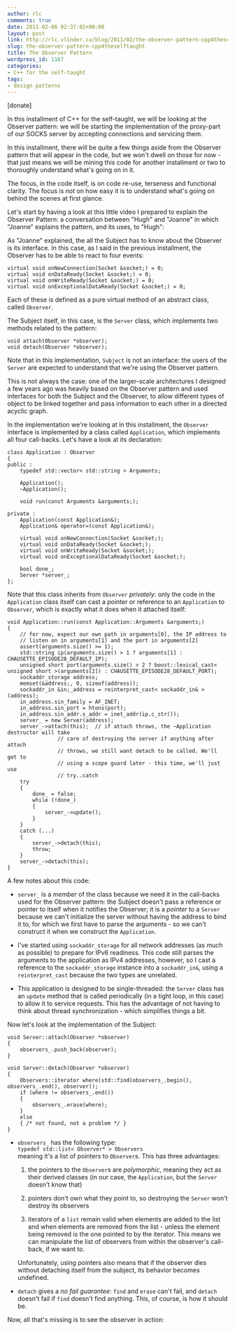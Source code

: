 ```yaml
---
author: rlc
comments: true
date: 2011-02-06 02:37:02+00:00
layout: post
link: http://rlc.vlinder.ca/blog/2011/02/the-observer-pattern-cpp4theselftaught/
slug: the-observer-pattern-cpp4theselftaught
title: The Observer Pattern
wordpress_id: 1167
categories:
- C++ for the self-taught
tags:
- design patterns
---
```


[donate]

In this installment of C++ for the self-taught, we will be looking at the Observer pattern: we will be starting the implementation of the proxy-part of our SOCKS server by accepting connections and servicing them.

In this installment, there will be quite a few things aside from the Observer pattern that will appear in the code, but we won't dwell on those for now - that just means we will be mining this code for another installment or two to thoroughly understand what's going on in it.

The focus, in the code itself, is on code re-use, terseness and functional clarity. The focus is _not_ on how easy it is to understand what's going on behind the scenes at first glance.
<!-- more -->
Let's start by having a look at this little video I prepared to explain the Observer Pattern: a conversation between "Hugh" and "Joanne" in which "Joanne" explains the pattern, and its uses, to "Hugh":


As "Joanne" explained, the all the Subject has to know about the Observer is its interface. In this case, as I said in the previous installment, the Observer has to be able to react to four events:

    
    virtual void onNewConnection(Socket &socket;) = 0;
    virtual void onDataReady(Socket &socket;) = 0;
    virtual void onWriteReady(Socket &socket;) = 0;
    virtual void onExceptionalDataReady(Socket &socket;) = 0;

Each of these is defined as a pure virtual method of an abstract class, called `Observer`.

The Subject itself, in this case, is the `Server` class, which implements two methods related to the pattern: 
    
    void attach(Observer *observer);
    void detach(Observer *observer);

Note that in this implementation, `Subject` is not an interface: the users of the `Server` are expected to understand that we're using the Observer pattern.

This is not always the case: one of the larger-scale architectures I designed a few years ago was heavily based on the Observer pattern and used interfaces for both the Subject and the Observer, to allow different types of object to be linked together and pass information to each other in a directed acyclic graph.

In the implementation we're looking at in this installment, the `Observer` interface is implemented by a class called `Application`, which implements all four call-backs. Let's have a look at its declaration:
    
    class Application : Observer
    {
    public :
    	typedef std::vector< std::string > Arguments;
    
    	Application();
    	~Application();
    
    	void run(const Arguments &arguments;);
    
    private :
    	Application(const Application&);
    	Application& operator=(const Application&);
    
    	virtual void onNewConnection(Socket &socket;);
    	virtual void onDataReady(Socket &socket;);
    	virtual void onWriteReady(Socket &socket;);
    	virtual void onExceptionalDataReady(Socket &socket;);
    
    	bool done_;
    	Server *server_;
    };



Note that this class inherits from `Observer` _privately_: only the code in the `Application` class itself can cast a pointer or reference to an `Application` to `Observer`, which is exactly what it does when it attached itself: 
    
    void Application::run(const Application::Arguments &arguments;)
    {
    	// for now, expect our own path in arguments[0], the IP address to 
    	// listen on in arguments[1] and the port in arguments[2]
    	assert(arguments.size() >= 1);
    	std::string ip(arguments.size() > 1 ? arguments[1] : CHAUSETTE_EPISODE28_DEFAULT_IP);
    	unsigned short port(arguments.size() > 2 ? boost::lexical_cast< unsigned short >(arguments[2]) : CHAUSETTE_EPISODE28_DEFAULT_PORT);
    	sockaddr_storage address;
    	memset(&address;, 0, sizeof(address));
    	sockaddr_in &in;_address = reinterpret_cast< sockaddr_in& >(address);
    	in_address.sin_family = AF_INET;
    	in_address.sin_port = htons(port);
    	in_address.sin_addr.s_addr = inet_addr(ip.c_str());
    	server_ = new Server(address);
    	server_->attach(this);	// if attach throws, the ~Application destructor will take 
    				// care of destroying the server if anything after attach 
    				// throws, we still want detach to be called. We'll get to 
    				// using a scope guard later - this time, we'll just use 
    				// try..catch
    	try
    	{
    		done_ = false;
    		while (!done_)
    		{
    			server_->update();
    		}
    	}
    	catch (...)
    	{
    		server_->detach(this);
    		throw;
    	}
    	server_->detach(this);
    }

A few notes about this code: 


	
  * `server_` is a _member_ of the class because we need it in the call-backs used for the Observer pattern: the Subject doesn't pass a reference or pointer to itself when it notifies the Observer; it is a _pointer_ to a `Server` because we can't initialize the server without having the address to bind it to, for which we first have to parse the arguments - so we can't construct it when we construct the `Application`.

	
  * I've started using `sockaddr_storage` for all network addresses (as much as possible) to prepare for IPv6 readiness. This code still parses the arguments to the application as IPv4 addresses, however, so I cast a reference to the `sockaddr_storage` instance into a `sockaddr_in&`, using a `reinterpret_cast` because the two types are unrelated.

	
  * This application is designed to be single-threaded: the `Server` class has an `update` method that is called periodically (in a tight loop, in this case) to allow it to service requests. This has the advantage of not having to think about thread synchronization - which simplifies things a bit.



Now let's look at the implementation of the Subject: 
    
    void Server::attach(Observer *observer)
    {
    	observers_.push_back(observer);
    }
    
    void Server::detach(Observer *observer)
    {
    	Observers::iterator where(std::find(observers_.begin(), observers_.end(), observer));
    	if (where != observers_.end())
    	{
    		observers_.erase(where);
    	}
    	else
    	{ /* not found, not a problem */ }
    }

	
  * `observers_` has the following type:  
`typedef std::list< Observer* > Observers`  
meaning it's a list of pointers to `Observer`s. This has three advantages: 

    1. the pointers to the `Observer`s are _polymorphic_, meaning they act as their derived classes (in our case, the `Application`, but the `Server` doesn't know that)

	
    2. pointers don't own what they point to, so destroying the `Server` won't destroy its observers

	
    3. iterators of a `list` remain valid when elements are added to the list and when elements are removed from the list - unless the element being removed is the one pointed to by the iterator. This means we can manipulate the list of observers from within the observer's call-back, if we want to.

	Unfortunately, using pointers also means that if the observer dies without detaching itself from the subject, its behavior becomes undefined.

	
  * `detach` gives a _no fail guarantee_: `find` and `erase` can't fail, and `detach` doesn't fail if `find` doesn't find anything. This, of course, is how it should be.



Now, all that's missing is to see the observer in action:

